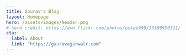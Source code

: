 ```yaml
---
title: Gaurav's Blog
layout: Homepage
hero: /assets/images/header.png
# hero credit: https://www.flickr.com/photos/pslee999/15589950511/
cta:
  label: About
  link: "https://gauravagarwalr.com"
---
```

